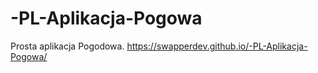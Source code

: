 # -PL-Aplikacja-Pogowa
Prosta aplikacja Pogodowa.
https://swapperdev.github.io/-PL-Aplikacja-Pogowa/
